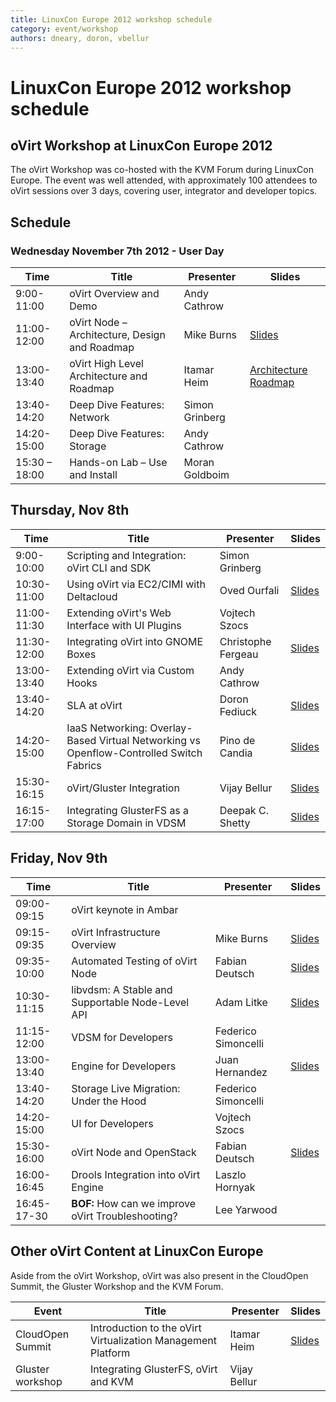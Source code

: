 ```yaml
---
title: LinuxCon Europe 2012 workshop schedule
category: event/workshop
authors: dneary, doron, vbellur
---
```


# LinuxCon Europe 2012 workshop schedule

## oVirt Workshop at LinuxCon Europe 2012

The oVirt Workshop was co-hosted with the KVM Forum during LinuxCon Europe. The event was well attended, with approximately 100 attendees to oVirt sessions over 3 days, covering user, integrator and developer topics.

## Schedule

### Wednesday November 7th 2012 - User Day

| **Time**      | **Title**                                     | **Presenter**  | **Slides**                                                                                                                    |
|---------------|-----------------------------------------------|----------------|-------------------------------------------------------------------------------------------------------------------------------|
| 9:00-11:00    | oVirt Overview and Demo                       | Andy Cathrow   |                                                                                                                               |
| 11:00-12:00   | oVirt Node – Architecture, Design and Roadmap | Mike Burns     | [ Slides](http://resources.ovirt.org/old-site-files/wiki/Ovirt-node-2012-11-07.pdf)                                                                         |
| 13:00-13:40   | oVirt High Level Architecture and Roadmap     | Itamar Heim    | [ Architecture](http://resources.ovirt.org/old-site-files/wiki/Heim-ovirt-arch-barcelona.pdf) [ Roadmap](http://resources.ovirt.org/old-site-files/wiki/Heim-ovirt-roadmap-barcelona.pdf) |
| 13:40-14:20   | Deep Dive Features: Network                   | Simon Grinberg |
| 14:20-15:00   | Deep Dive Features: Storage                   | Andy Cathrow   |
| 15:30 – 18:00 | Hands-on Lab – Use and Install                | Moran Goldboim |

## Thursday, Nov 8th

| **Time**    | **Title**                                                                               | **Presenter**      | **Slides**                                                           |
|-------------|-----------------------------------------------------------------------------------------|--------------------|----------------------------------------------------------------------|
| 9:00-10:00  | Scripting and Integration: oVirt CLI and SDK                                            | Simon Grinberg     |                                                                      |
| 10:30-11:00 | Using oVirt via EC2/CIMI with Deltacloud                                                | Oved Ourfali       | [ Slides](http://resources.ovirt.org/old-site-files/wiki/Ourfali-ovirt-deltacloud-integration.pdf) |
| 11:00-11:30 | Extending oVirt's Web Interface with UI Plugins                                         | Vojtech Szocs      |
| 11:30-12:00 | Integrating oVirt into GNOME Boxes                                                      | Christophe Fergeau | [ Slides](http://resources.ovirt.org/old-site-files/wiki/Fergeau-ovirt-boxes.pdf)                  |
| 13:00-13:40 | Extending oVirt via Custom Hooks                                                        | Andy Cathrow       |
| 13:40-14:20 | SLA at oVirt                                                                            | Doron Fediuck      | [ Slides](http://resources.ovirt.org/old-site-files/wiki/Ovirt-sla-Barcelona-white.pdf.zip)       |
| 14:20-15:00 | IaaS Networking: Overlay-Based Virtual Networking vs Openflow-Controlled Switch Fabrics | Pino de Candia     | [ Slides](http://resources.ovirt.org/old-site-files/wiki/Midokura-ovirt-workshop.pdf)             |
| 15:30-16:15 | oVirt/Gluster Integration                                                               | Vijay Bellur       | [ Slides](http://resources.ovirt.org/old-site-files/wiki/oVirt-Gluster.pdf)                        |
| 16:15-17:00 | Integrating GlusterFS as a Storage Domain in VDSM                                       | Deepak C. Shetty   | [ Slides](http://resources.ovirt.org/old-site-files/wiki/Deepak-ovirt-workshop.pdf)                |

## Friday, Nov 9th

| **Time**    | **Title**                                          | **Presenter**       | **Slides**                                                         |
|-------------|----------------------------------------------------|---------------------|--------------------------------------------------------------------|
| 09:00-09:15 | oVirt keynote in Ambar                             |                     |                                                                    |
| 09:15-09:35 | oVirt Infrastructure Overview                      | Mike Burns          | [ Slides](http://resources.ovirt.org/old-site-files/wiki/Ovirt-infrastructure-2012-11-09.pdf)    |
| 09:35-10:00 | Automated Testing of oVirt Node                    | Fabian Deutsch      | [ Slides](http://resources.ovirt.org/old-site-files/wiki/Deutsch-node-test-automation.pdf)       |
| 10:30-11:15 | libvdsm: A Stable and Supportable Node-Level API   | Adam Litke          | [ Slides](http://resources.ovirt.org/old-site-files/wiki/Litke-libvdsm.pdf)                      |
| 11:15-12:00 | VDSM for Developers                                | Federico Simoncelli |
| 13:00-13:40 | Engine for Developers                              | Juan Hernandez      | [ Slides](http://resources.ovirt.org/old-site-files/wiki/Ovirt-engine-core.odp)                 |
| 13:40-14:20 | Storage Live Migration: Under the Hood             | Federico Simoncelli |
| 14:20-15:00 | UI for Developers                                  | Vojtech Szocs       |
| 15:30-16:00 | oVirt Node and OpenStack                           | Fabian Deutsch      | [ Slides](http://resources.ovirt.org/old-site-files/wiki/Deutsch-node-openstack-integration.pdf) |
| 16:00-16:45 | Drools Integration into oVirt Engine               | Laszlo Hornyak      |
| 16:45-17-30 | **BOF:** How can we improve oVirt Troubleshooting? | Lee Yarwood         |

## Other oVirt Content at LinuxCon Europe

Aside from the oVirt Workshop, oVirt was also present in the CloudOpen Summit, the Gluster Workshop and the KVM Forum.

| **Event**        | **Title**                                                    | **Presenter** | **Slides**                                                 |
|------------------|--------------------------------------------------------------|---------------|------------------------------------------------------------|
| CloudOpen Summit | Introduction to the oVirt Virtualization Management Platform | Itamar Heim   | [ Slides](http://resources.ovirt.org/old-site-files/wiki/Heim-ovirt-intro-barcelona.pdf) |
| Gluster workshop | Integrating GlusterFS, oVirt and KVM                         | Vijay Bellur  |
